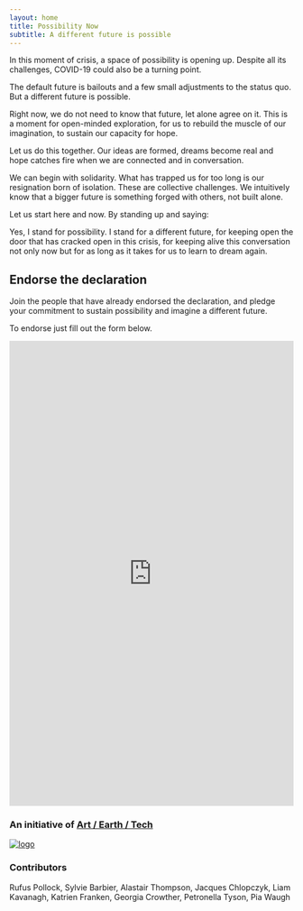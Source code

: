```yaml
---
layout: home
title: Possibility Now 
subtitle: A different future is possible
---
```


<section class="px-2 md:px-0">
  <p>In this moment of crisis, a space of possibility is opening up. Despite all its challenges, COVID-19 could also be a turning point.</p>
  <p>The default future is bailouts and a few small adjustments to the status quo. But a different future is possible.</p>
  <p>Right now, we do not need to know that future, let alone agree on it. This is a moment for open-minded exploration, for us to rebuild the muscle of our imagination, to sustain our capacity for hope.</p>
  <p>Let us do this together. Our ideas are formed, dreams become real and hope catches fire when we are connected and in conversation.</p>
  <p>We can begin with solidarity. What has trapped us for too long is our resignation born of isolation. These are collective challenges. We intuitively know that a bigger future is something forged with others, not built alone.</p>
  <p>Let us start here and now. By standing up and saying:</p>

  <p class="blockquote italic ml-12">
    Yes, I stand for possibility. I stand for a different future, for keeping open the door that has cracked open in this crisis, for keeping alive this conversation not only now but for as long as it takes for us to learn to dream again.
  </p>
</section>

<section class="endorse text-center mt-16 py-20 md:p-24">
  <h2 class="text-center text-5xl">
    Endorse the declaration
  </h2>
  <p>Join the people that have already endorsed the declaration, and pledge your commitment to sustain possibility and imagine a different future.</p>
  <p>To endorse just fill out the form below.</p>
    
  <iframe width="740" height="825" src="https://1ebb0834.sibforms.com/serve/MUIEAOFdsOKKu4gAAoUn74J4Istcd03Kt_T-eo8mgHBfY_VMZoe76Bcm4Yy_Eu_Lw9-YbSIVO84yCHD_szXFZpObJU1qLGLAItw7Yq_chg-Rigr-uvsCbh_Yf2QnT4vc2Ol0lRQgTo1DyqCMUqkQRboBTJc-OzjiWXZKf3vry3pn1njeRWyHg6XPdPXla_u86jK8KvY7O0GoLOMX" frameborder="0" scrolling="auto" allowfullscreen style="display: block;margin-left: auto;margin-right: auto;max-width: 100%;min-height:825px;"></iframe>

  <h3 class="mt-10">An initiative of <a href="https://artearthtech.com/">Art / Earth / Tech</a></h3>
  <a href="https://artearthtech.com/"><img src="https://old.artearthtech.com/images/aet-logo-02.svg" alt="logo" class="w-32 mx-auto mt-10" /></a>

  <h3 class="mt-24">Contributors</h3>
  <p class="mt-10">Rufus Pollock, Sylvie Barbier, Alastair Thompson, Jacques Chlopczyk, Liam Kavanagh, Katrien Franken, Georgia Crowther, Petronella Tyson, Pia Waugh</p>
  <ShareThis />
</section>

<section class="pt-20 px-6 lg:px-0">
  <Endorsers />
</section>